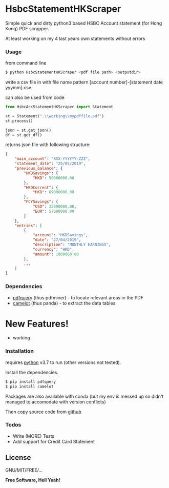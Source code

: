 # HsbcStatementHKScraper
Simple quick and dirty python3 based HSBC Account statement (for Hong Kong) PDF scrapper.

At least working on my 4 last years own statements without errors

### Usage

from command line
```sh
$ python HsbcStatementHKScraper <pdf file path> <outputdir>
```
write a csv file in <outputdir> with file name pattern [account number]-[statement date yyymm].csv

can also be used from code
```python
from HsbcAccStatementHKScraper import Statement

st = Statement(".\\working\\mypdffile.pdf")
st.process()

json = st.get_json()
df = st.get_df()
```

returns json file with following structure:
```json
{
    "main_account": "XXX-YYYYYY-ZZZ",
    "statement_date": "25/05/2019",
    "previous_balance": {
        "HKDSavings": {
            "HKD": 50000000.00
        }, 
        "HKDCurrent": {
            "HKD": 69000000.00
        }, 
        "FCYSavings": {
            "USD": 32000000.00, 
            "EUR": 57000000.00
        }
    }, 
    "entries": [
        {
            "account": "HKDSavings",
            "date": "27/04/2019",
            "description": "MONTHLY EARNINGS", 
            "currency": "HKD", 
            "amount": 1000000.00
        }, 
        ...
    ]
}
```

### Dependencies

* [pdfquery] (thus pdfminer) - to locate relevant areas in the PDF
* [camelot] (thus panda) - to extract the data tables

# New Features!

  - working



### Installation

requires [python](https://www.python.org/) v3.7 to run (other versions not tested).

Install the dependencies.

```sh
$ pip install pdfquery
$ pip install camelot
```

Packages are also available with conda (but my env is messed up so didn't managed to accomodate with version conflicts)

Then copy source code from [github]()

### Todos

 - Write (MORE) Tests
 - Add support for Credit Card Statement

License
----

GNU/MIT/FREE/...


**Free Software, Hell Yeah!**

[//]: # (These are reference links used in the body of this note and get stripped out when the markdown processor does its job. There is no need to format nicely because it shouldn't be seen. Thanks SO - http://stackoverflow.com/questions/4823468/store-comments-in-markdown-syntax)

   [pdfquery]: <https://github.com/jcushman/pdfquery>
   [camelot]: <https://camelot-py.readthedocs.io/en/master/index.html>
